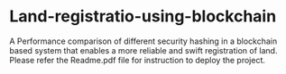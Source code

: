 # Land-registratio-using-blockchain
A Performance comparison of different security hashing in a blockchain based system   that enables a more reliable and swift registration of land.
Please refer the Readme.pdf file for instruction to deploy the project.
